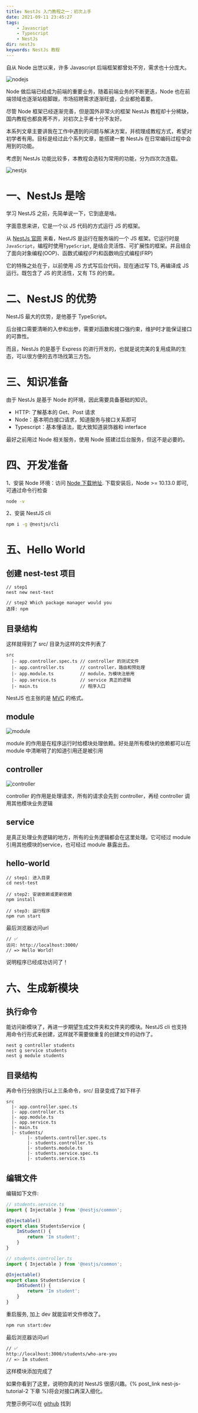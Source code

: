 ```yaml
---
title: NestJs 入门教程之一：初次上手
date: 2021-09-11 23:45:27
tags:
    - Javascript
    - Typescript
    - NestJs
dir: nestJs
keywords: NestJs 教程
---
```

自从 Node 出世以来，许多 Javascript 后端框架都曾处不穷，需求也十分庞大。

![nodejs](./nodejs.png)

Node 做后端已经成为前端的重要业务，随着前端业务的不断更迭，Node 也在前端领域也逐渐站稳脚跟，市场招聘需求逐渐旺盛，企业都抢着要。

尽管 Node 框架已经逐渐完善，但是国外非常火的框架 NestJs 教程却十分稀缺，国内教程也都良莠不齐，对初次上手者十分不友好。

本系列文章主要讲我在工作中遇到的问题与解决方案，并梳理成教程方式，希望对初学者有用。目标是经过此个系列文章，能搭建一套 NestJs 在日常编码过程中会用到的功能。

考虑到 NestJs 功能比较多，本教程会选较为常用的功能，分为四次次连载。

![nestjs](./nestjs.png)

# 一、NestJs 是啥
学习 NestJS 之前，先简单说一下，它到底是啥。

字面意思来讲，它是一个以 JS 代码的方式运行 JS 的框架。

从 [NestJs 官网](https://nestjs.com/) 来看，NestJS 是运行在服务端的一个 JS 框架。它运行时是 `JavaScript`，编程时使用`TypeScript`, 是结合灵活性、可扩展性的框架。并且结合了面向对象编程(OOP)、函数式编程(FP)和函数响应式编程(FRP)

它的特殊之处在于，以前使用 JS 方式写后台代码，现在通过写 TS, 再编译成 JS 运行。既包含了 JS 的灵活性，又有 TS 的约束。

# 二、NestJS 的优势
NestJS 最大的优势，是他基于 TypeScript。

后台接口需要清晰的入参和出参，需要对函数和接口强约束，维护时才能保证接口的可靠性。

而且，NestJs 的是基于 Express 的进行开发的，也就是说完美的复用成熟的生态，可以很方便的去市场找第三方包。

# 三、知识准备
由于 NestJs 是基于 Node 的环境，因此需要具备基础的知识。

- HTTP: 了解基本的 Get、Post 请求
- Node：基本明白接口请求，知道服务与接口关系即可
- Typescript：基本懂语法，能大致知道装饰器和 interface

最好之前用过 Node 相关服务，使用 Node 搭建过后台服务，但这不是必要的。

# 四、开发准备

1、安装 Node 环境：访问 [Node 下载地址](https://nodejs.org/en/download/). 下载安装后，Node >= 10.13.0 即可, 可通过命令行检查

```bash
node -v 
```

2、安装 NestJS cli

```bash
npm i -g @nestjs/cli
```

# 五、Hello World
## 创建 nest-test 项目
```
// step1
nest new nest-test

// step2 Which package manager would you
选择: npm
```

## 目录结构
这样就得到了 src/ 目录为这样的文件列表了
```
src
  |- app.controller.spec.ts // controller 的测试文件
  |- app.controller.ts      // controller，路由和预处理
  |- app.module.ts          // module，为模块注册用
  |- app.service.ts         // service 真正的逻辑
  |- main.ts                // 程序入口
```
NestJS 也主张的是 [MVC](https://zh.wikipedia.org/wiki/MVC) 的格式。

## module
![module](./module.png)

module 的作用是在程序运行时给模块处理依赖。好处是所有模块的依赖都可以在 module 中清晰明了的知道引用还是被引用

## controller
![controller](./controllers.png)

controller 的作用是处理请求，所有的请求会先到 controller，再经 controller 调用其他模块业务逻辑

## service
是真正处理业务逻辑的地方，所有的业务逻辑都会在这里处理。它可经过 module 引用其他模块的service，也可经过 module 暴露出去。


## hello-world
```
// step1: 进入目录
cd nest-test

// step2: 安装依赖或更新依赖
npm install

// step3: 运行程序
npm run start
```

最后浏览器访问url

```
// ✅
访问: http://localhost:3000/
// => Hello World!  
```
说明程序已经成功访问了！

# 六、生成新模块

## 执行命令
能访问新模块了，再进一步期望生成文件夹和文件夹的模块。NestJS cli 也支持用命令行形式来创建，这样就不需要做重复的创建文件的动作了。
```
nest g controller students
nest g service students
nest g module students
```

## 目录结构
再命令行分别执行以上三条命令，src/ 目录变成了如下样子
```
src
  |- app.controller.spec.ts
  |- app.controller.ts     
  |- app.module.ts         
  |- app.service.ts        
  |- main.ts               
  |- students/
        |- students.controller.spec.ts
        |- students.controller.ts     
        |- students.module.ts         
        |- students.service.spec.ts
        |- students.service.ts        
```

## 编辑文件
编辑如下文件:
```typescript
// students.service.ts
import { Injectable } from '@nestjs/common';

@Injectable()
export class StudentsService {
    ImStudent() {
        return 'Im student';
    }
}
```

```typescript
// students.controller.ts
import { Injectable } from '@nestjs/common';

@Injectable()
export class StudentsService {
    ImStudent() {
        return 'Im student';
    }
}
```

重启服务, 加上 dev 就能监听文件修改了。
```bash
npm run start:dev
```

最后浏览器访问url

```bash
// ✅
http://localhost:3000/students/who-are-you
// => Im student  
```

这样模块添加完成了

如果你看到了这里，说明你真的对 NestJS 很感兴趣。{% post_link nest-js-tutorial-2 下章 %}将会对接口再深入细化。

完整示例可以在 [github](https://github.com/gdccwxx/nest-test) 找到
